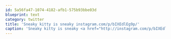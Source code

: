 ```yaml
---
id: 5a56fa47-1074-4182-afb1-575b93bbe03d
blueprint: text
category: twitter
title: 'Sneaky kitty is sneaky instagram.com/p/bIXEdlEg9p/'
caption: 'Sneaky kitty is sneaky <a href="http://instagram.com/p/bIXEdlEg9p/" title="http://instagram.com/p/bIXEdlEg9p/" class="link link_untco">instagram.com/p/bIXEdlEg9p/</a>'
---
```

